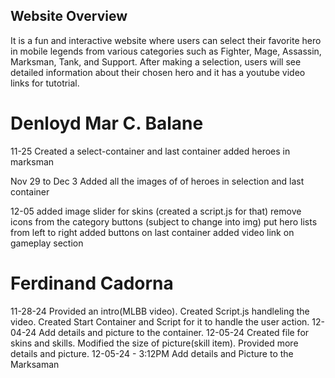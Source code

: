 ## Website Overview
It is a fun and interactive website where users can select their favorite hero in mobile legends from various categories such as Fighter, Mage, Assassin, Marksman, Tank, and Support. After making a selection, users will see detailed information about their chosen hero and it has a youtube video links for tutotrial.




# Denloyd Mar C. Balane 
11-25
Created a select-container and last container
added heroes in marksman

Nov 29 to Dec 3 
Added all the images of of heroes in selection and last container

12-05 
added image slider for skins (created a script.js for that)
remove icons from the category buttons (subject to change into img)
put hero lists from left to right 
added buttons on last container 
added video link on gameplay section 


# Ferdinand Cadorna 
11-28-24
Provided an intro(MLBB video).
Created Script.js handleling the video.
Created Start Container and Script for it to handle the user action.
12-04-24 
Add details and picture to the container.
12-05-24 
Created file for skins and skills.
Modified the size of picture(skill item).
Provided more details and picture.
12-05-24 - 3:12PM
Add details and Picture to the Marksaman 
